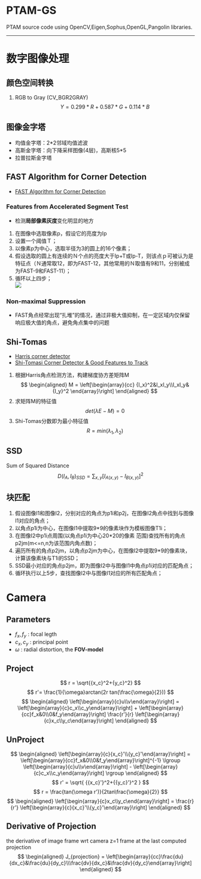 <!DOCTYPE html>  
<html>
<script type="text/javascript" src="http://cdn.mathjax.org/mathjax/latest/MathJax.js?config=default"></script>  

# PTAM-GS
PTAM source code using OpenCV,Eigen,Sophus,OpenGL,Pangolin libraries.

---

# 数字图像处理

## 颜色空间转换
1. RGB to Gray (CV_BGR2GRAY)  
$$
Y = 0.299*R + 0.587*G + 0.114*B
$$

## 图像金字塔
* 均值金字塔：2*2邻域均值滤波
* 高斯金字塔：向下降采样图像(4层)，高斯核5*5
* 拉普拉斯金字塔

## FAST Algorithm for Corner Detection
* [FAST Algorithm for Corner Detection](https://docs.opencv.org/3.0-beta/doc/py_tutorials/py_feature2d/py_fast/py_fast.html)    

### Features from Accelerated Segment Test   
* 检测**局部像素灰度**变化明显的地方    
1. 在图像中选取像素p，假设它的亮度为Ip
2. 设置一个阈值Ｔ；
3. 以像素p为中心，选取半径为3的圆上的16个像素；
4. 假设选取的圆上有连续的Ｎ个点的亮度大于Ip+T或Ip-T，则该点ｐ可被认为是特征点（Ｎ通常取12，即为FAST-12，其他常用的Ｎ取值有9和11，分别被成为FAST-9和FAST-11）；
5. 循环以上四步；  
![](https://docs.opencv.org/3.0-beta/_images/fast_speedtest.jpg)

### Non-maximal Suppression
* FAST角点经常出现“扎堆”的情况，通过非极大值抑制，在一定区域内仅保留响应极大值的角点，避免角点集中的问题

## Shi-Tomas
* [Harris corner detector](https://docs.opencv.org/2.4/doc/tutorials/features2d/trackingmotion/harris_detector/harris_detector.html)
* [Shi-Tomasi Corner Detector & Good Features to Track](https://docs.opencv.org/3.0-beta/doc/py_tutorials/py_feature2d/py_shi_tomasi/py_shi_tomasi.html)
1. 根据Harris角点检测方法，构建梯度协方差矩阵M
$$
\begin{aligned}
M =  
\left[\begin{array}{cc}
{I_x}^2&I_xI_y\\I_xI_y&{I_y}^2
\end{array}\right]  
\end{aligned}
$$
2. 求矩阵M的特征值
$$
det(\lambda E - M) = 0
$$
3. Shi-Tomas分数即为最小特征值
$$
R=min(\lambda_1,\lambda_2)
$$

## SSD
Sum of Squared Distance
$$ {D(I_A,I_B)}_{SSD} = \sum_{x,y}[{I_A}_{(x,y)}-{I_B}_{(x,y)}]^2  $$  

## 块匹配
1. 假设图像I1和图像I2，分别对应的角点为p1i和p2j，在图像I2角点中找到与图像I1对应的角点；
2.  以角点p1i为中心，在图像I1中提取9*9的像素块作为模板图像T1i；
3. 在图像I2中p1i点周围(以角点p1i为中心20*20的像素 范围)查找所有的角点p2jm(m<=n,n为该范围内角点数)；
4. 遍历所有的角点p2jm，以角点p2jm为中心，在图像I2中提取9*9的像素块，计算该像素块与T1i的SSD；
5. SSD最小对应的角点p2jm，即为图像I2中与图像I1中角点p1i对应的匹配角点；
6. 循环执行以上5步，查找图像I2中与图像I1对应的所有匹配角点；

# Camera
## Parameters
* $f_x,f_y$ : focal legth
* $c_x,c_y$ : principal point
* $\omega$ : radial distortion, the **FOV-model**

## Project
$$ r = \sqrt{{x_c}^2+{y_c}^2} $$
$$ r'= \frac{1}{\omega}arctan(2r tan(\frac{\omega}{2})) $$
$$
\begin{aligned}
\left[\begin{array}{c}u\\v\end{array}\right] =  
\left[\begin{array}{c}c_x\\c_y\end{array}\right] +
\left[\begin{array}{cc}f_x&0\\0&f_y\end{array}\right]  
\frac{r'}{r}
\left[\begin{array}{c}x_c\\y_c\end{array}\right]
\end{aligned}
$$

## UnProject
$$
\begin{aligned}
\left[\begin{array}{c}{x_c}'\\{y_c}'\end{array}\right] =
\left[\begin{array}{cc}f_x&0\\0&f_y\end{array}\right]^{-1}
\lgroup
\left[\begin{array}{c}u\\v\end{array}\right] -  
\left[\begin{array}{c}c_x\\c_y\end{array}\right]
\rgroup
\end{aligned}
$$
$$ r' = \sqrt{ {{x_c}'}^2+{{y_c}'}^2 } $$
$$ r = \frac{tan(\omega r')}{2tan\frac{\omega}{2}} $$
$$
\begin{aligned}
\left[\begin{array}{c}x_c\\y_c\end{array}\right] =
\frac{r}{r'}
\left[\begin{array}{c}{x_c}'\\{y_c}'\end{array}\right]
\end{aligned}
$$

## Derivative of Projection
the derivative of image frame wrt camera z=1 frame at the last computed projection
$$
\begin{aligned}
J_{projection} =
\left[\begin{array}{cc}\frac{du}{dx_c}&\frac{du}{dy_c}\\\frac{dv}{dx_c}&\frac{dv}{dy_c}\end{array}\right]  
\end{aligned}
$$
</html> 
